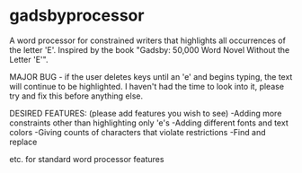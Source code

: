 # gadsbyprocessor
A word processor for constrained writers that highlights all occurrences of the letter 'E'. Inspired by the book "Gadsby: 50,000 Word Novel Without the Letter 'E'". 

MAJOR BUG - if the user deletes keys until an 'e' and begins typing, the text will continue to be highlighted.
  I haven't had the time to look into it, please try and fix this before anything else.
  
DESIRED FEATURES: (please add features you wish to see)
-Adding more constraints other than highlighting only 'e's
-Adding different fonts and text colors
-Giving counts of characters that violate restrictions
-Find and replace

etc. for standard word processor features


